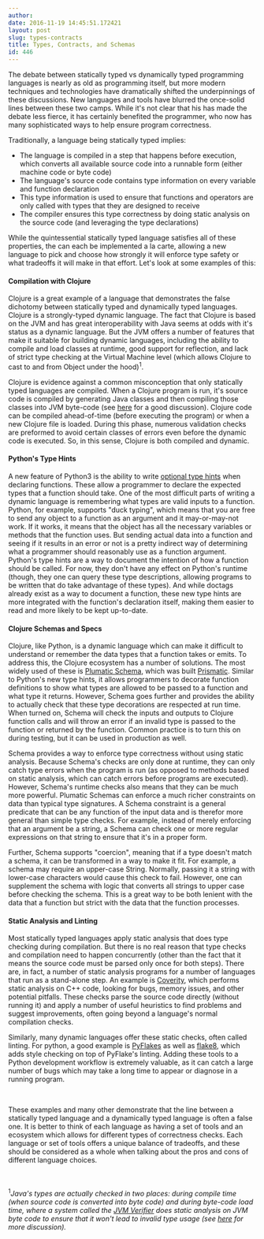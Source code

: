 ```yaml
---
author: 
date: 2016-11-19 14:45:51.172421
layout: post
slug: types-contracts
title: Types, Contracts, and Schemas
id: 446
---
```



The debate between statically typed vs dynamically typed programming languages is nearly as old as programming itself, but more modern techniques and technologies have dramatically shifted the underpinnings of these discussions.  New languages and tools have blurred the once-solid lines between these two camps.  While it's not clear that his has made the debate less fierce, it has certainly benefited the programmer, who now has many sophisticated ways to help ensure program correctness.

Traditionally, a language being statically typed implies:

- The language is compiled in a step that happens before execution, which converts all available source code into a runnable form (either machine code or byte code)
- The language's source code contains type information on every variable and function declaration
- This type information is used to ensure that functions and operators are only called with types that they are designed to receive
- The compiler ensures this type correctness by doing static analysis on the source code (and leveraging the type declarations)

While the quintessential statically typed language satisfies all of these properties, the can each be implemented a la carte, allowing a new language to pick and choose how strongly it will enforce type safety or what tradeoffs it will make in that effort.  Let's look at some examples of this:


#### Compilation with Clojure

Clojure is a great example of a language that demonstrates the false dichotomy between statically typed and dynamically typed languages.  Clojure is a strongly-typed dynamic language.  The fact that Clojure is based on the JVM and has great interoperability with Java seems at odds with it's status as a dynamic language.  But the JVM offers a number of features that make it suitable for building dynamic languages, including the ability to compile and load classes at runtime, good support for reflection, and lack of strict type checking at the Virtual Machine level (which allows Clojure to cast to and from Object under the hood)<sup>1</sup>.

Clojure is evidence against a common misconception that only statically typed languages are compiled.  When a Clojure program is run, it's source code is compiled by generating Java classes and then compiling those classes into JVM byte-code (see <a href="http://blog.ndk.io/clojure-compilation.html">here</a> for a good discussion).  Clojure code can be compiled ahead-of-time (before executing the program) or when a new Clojure file is loaded.  During this phase, numerous validation checks are preformed to avoid certain classes of errors even before the dynamic code is executed.  So, in this sense, Clojure is both compiled and dynamic.


#### Python's Type Hints

A new feature of Python3 is the ability to write <a href="https://www.python.org/dev/peps/pep-0484/">optional type hints</a> when declaring functions.  These allow a programmer to declare the expected types that a function should take.  One of the most difficult parts of writing a dynamic language is remembering what types are valid inputs to a function.  Python, for example, supports "duck typing", which means that you are free to send any object to a function as an argument and it may-or-may-not work.  If it works, it means that the object has all the necessary variables or methods that the function uses.  But sending actual data into a function and seeing if it results in an error or not is a pretty indirect way of determining what a programmer should reasonably use as a function argument.  Python's type hints are a way to document the intention of how a function should be called.  For now, they don't have any effect on Python's runtime (though, they one can query these type descriptions, allowing programs to be written that do take advantage of these types).  And while doctags already exist as a way to document a function, these new type hints are more integrated with the function's declaration itself, making them easier to read and more likely to be kept up-to-date.


#### Clojure Schemas and Specs

Clojure, like Python, is a dynamic language which can make it difficult to understand or remember the data types that a function takes or emits.  To address this, the Clojure ecosystem has a number of solutions.  The most widely used of these is <a href="https://github.com/plumatic/schema">Plumatic Schema</a>, which was built <a href="https://github.com/prismatic">Prismatic</a>.  Similar to Python's new type hints, it allows programmers to decorate function definitions to show what types are allowed to be passed to a function and what type it returns.  However, Schema goes further and provides the ability to actually check that these type decorations are respected at run time.  When turned on, Schema will check the inputs and outputs to Clojure function calls and will throw an error if an invalid type is passed to the function or returned by the function. Common practice is to turn this on during testing, but it can be used in production as well.

Schema provides a way to enforce type correctness without using static analysis.  Because Schema's checks are only done at runtime, they can only catch type errors when the program is run (as opposed to methods based on static analysis, which can catch errors before programs are executed).  However, Schema's runtime checks also means that they can be much more powerful.  Plumatic Schemas can enforce a much richer constraints on data than typical type signatures.  A Schema constraint is a general predicate that can be any function of the input data and is therefor more general than simple type checks.  For example, instead of merely enforcing that an argument be a string, a Schema can check one or more regular expressions on that string to ensure that it's in a proper form.

Further, Schema supports "coercion", meaning that if a type doesn't match a schema, it can be transformed in a way to make it fit.  For example, a schema may require an upper-case String.  Normally, passing it a string with lower-case characters would cause this check to fail.  However, one can supplement the schema with logic that converts all strings to upper case before checking the schema.  This is a great way to be both lenient with the data that a function but strict with the data that the function processes.


#### Static Analysis and Linting

Most statically typed languages apply static analysis that does type checking during compilation.  But there is no real reason that type checks and compilation need to happen concurrently (other than the fact that it means the source code must be parsed only once for both steps).  There are, in fact, a number of static analysis programs for a number of languages that run as a stand-alone step.  An example is <a href="https://www.synopsys.com/software-integrity/products/static-code-analysis.html">Coverity</a>, which performs static analysis on C++ code, looking for bugs, memory issues, and other potential pitfalls.  These checks parse the source code directly (without running it) and apply a number of useful heuristics to find problems and suggest improvements, often going beyond a language's normal compilation checks.

Similarly, many dynamic languages offer these static checks, often called linting.  For python, a good example is <a href="https://pypi.python.org/pypi/pyflakes">PyFlakes</a> as well as <a href="https://pypi.python.org/pypi/flake8">flake8</a>, which adds style checking on top of PyFlake's linting.  Adding these tools to a Python development workflow is extremely valuable, as it can catch a large number of bugs which may take a long time to appear or diagnose in a running program.

<br>

These examples and many other demonstrate that the line between a statically typed language and a dynamically typed language is often a false one.  It is better to think of each language as having a set of tools and an ecosystem which allows for different types of correctness checks.  Each language or set of tools offers a unique balance of tradeoffs, and these should be considered as a whole when talking about the pros and cons of different language choices.


<br>
<br>
<sup>1</sup><i>Java's types are actually checked in two places: during compile time (when source code is converted into byte code) and during byte-code load time, where a system called the <a href="http://docs.oracle.com/javase/specs/jvms/se7/html/jvms-4.html#jvms-4.10">JVM Verifier</a> does static analysis on JVM byte code to ensure that it won't lead to invalid type usage (see <a href="http://www.informit.com/articles/article.aspx?p=1187967&seqNum=2">here</a> for more discussion).</i>